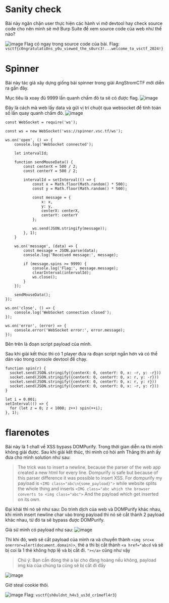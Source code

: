 # Sanity check

Bài này ngăn chặn user thực hiện các hành vi mở devtool hay check source code cho nên mình sẽ mở Burp Suite để xem source code của web như thế nào? 

![image](https://hackmd.io/_uploads/SycQVOhSR.png)
Flag có ngay trong source code của bài.
Flag: `vsctf{c0ngratulati0ns_y0u_viewed_the_s0urc3!...welcome_to_vsctf_2024!}`

# Spinner

Bài này tác giả xây dựng giống bài spinner trong giải AngStromCTF mới diễn ra gần đây.

Mục tiêu là xoay đủ 9999 lần quanh chấm đỏ ta sẽ có được flag.
![image](https://hackmd.io/_uploads/B1ZnVdhSC.png)

Đây là cách mà web lấy data và gửi vị trí chuột qua websocket để tính toán số lần quay quanh chấm đỏ. 
![image](https://hackmd.io/_uploads/Hkg54uhr0.png)

```javascript=
const WebSocket = require('ws');

const ws = new WebSocket('wss://spinner.vsc.tf/ws');

ws.on('open', () => {
    console.log('WebSocket connected');

    let intervalId;

    function sendMouseData() {
        const centerX = 500 / 2;
        const centerY = 500 / 2;

        intervalId = setInterval(() => {
            const x = Math.floor(Math.random() * 500); 
            const y = Math.floor(Math.random() * 500);

            const message = {
                x: x,
                y: y,
                centerX: centerX,
                centerY: centerY
            };

            ws.send(JSON.stringify(message));
        }, 1); 
    }

    ws.on('message', (data) => {
        const message = JSON.parse(data);
        console.log('Received message:', message);

        if (message.spins >= 9999) {
            console.log('Flag:', message.message);
            clearInterval(intervalId); 
            ws.close();
        }
    });

    sendMouseData();
});

ws.on('close', () => {
    console.log('WebSocket connection closed');
});

ws.on('error', (error) => {
    console.error('WebSocket error:', error.message);
});
```

Bên trên là đoạn script payload của mình.

Sau khi giải kết thúc thì có 1 player đưa ra đoạn script ngắn hơn và có thể dán vào trong console devtool để chạy.

```javascript=
function spin(r) {
  socket.send(JSON.stringify({centerX: 0, centerY: 0, x: -r, y: -r}))
  socket.send(JSON.stringify({centerX: 0, centerY: 0, x: r, y: -r}))
  socket.send(JSON.stringify({centerX: 0, centerY: 0, x: r, y: r}))
  socket.send(JSON.stringify({centerX: 0, centerY: 0, x: -r, y: r}))
}

let i = 0.001;
setInterval(() => {
  for (let z = 0; z < 1000; z++) spin(++i);
}, 1);
```


# flarenotes

Bài này là 1 chall về XSS bypass DOMPurify. Trong thời gian diễn ra thì mình không giải được. Sau khi giải kết thúc, thì mình có hỏi anh Thắng thì anh ấy đưa cho mình solution như sau: 
> The trick was to insert a newline, because the parser of the web app created a new html for every line. Dompurify is safe but because of this parser difference it was possible to insert XSS. For dompurify my payload is `<IMG class="abc\n{some_payload}">` while website splits the whole thing and inserts 
`<IMG class="abc which the browser converts to <img class="abc">`
And the payload which get inserted on its own.
                                                              
                                                              
Đại khái thì nó sẽ như sau: Do trình dịch của web và DOMPurify khác nhau, khi mình insert newline char vào trong payload thì nó sẽ cắt thành 2 payload khác nhau, từ đó ta sẽ bypass được DOMPurify.

Giả sử mình có payload như sau:
![image](https://hackmd.io/_uploads/HkRbOO3rC.png)

Thì khi đó, web sẽ cắt payload của mình ra và chuyển thành `<img src=x onerror=alert(document.domain)>`, thẻ a thì bị cắt thành `<a href="abcd` và sẽ bị coi là 1 thẻ không hợp lệ và bị cắt đi. `"></a>` cũng như vậy
> Chú ý: Bạn cần đóng thẻ a lại cho đàng hoàng nếu không, payload img kia của chúng ta cũng sẽ bị cắt đi đấy

![image](https://hackmd.io/_uploads/ryJgFu2BC.png)


Giờ steal cookie thôi.

![image](https://hackmd.io/_uploads/BJo3YdhHC.png)
Flag: `vsctf{sh0uldnt_h4v3_us3d_cr1mefl4r3}`
